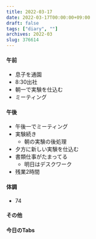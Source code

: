 ```yaml
---
title: 2022-03-17
date: 2022-03-17T00:00:00+09:00
draft: false
tags: ["diary", ""]
archives: 2022-03
slug: 376614
---
```

#### 午前
- 息子を通園
- 8:30出社
- 朝一で実験を仕込む
- ミーティング
#### 午後
- 午後一でミーティング
- 実験続き
  - 朝の実験の後処理
- 夕方に新しい実験を仕込む
- 書類仕事がたまってる
  - 明日はデスクワーク
- 残業2時間
#### 体調
- 74
#### その他
#### 今日のTabs